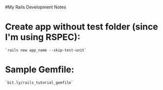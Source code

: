 #My Rails Development Notes

Create app without test folder (since I'm using RSPEC):  
=======================================================
	`rails new app_name --skip-test-unit`

Sample Gemfile:  
===============
	`bit.ly/rails_tutorial_gemfile`